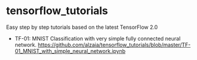 # tensorflow_tutorials
Easy step by step tutorials based on the latest TensorFlow 2.0


* TF-01: MNIST Classification with very simple fully connected neural network.
https://github.com/alzaia/tensorflow_tutorials/blob/master/TF-01_MNIST_with_simple_neural_network.ipynb



